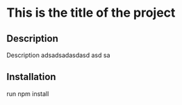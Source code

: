 # This is the title of the project

## Description
Description adsadsadasdasd asd sa
            
## Installation
run npm install